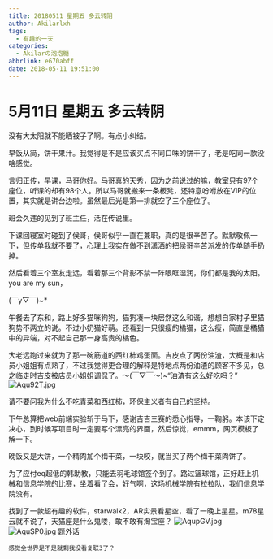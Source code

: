 ```yaml
---
title: 20180511 星期五 多云转阴
author: Akilarlxh
tags:
  - 有趣的一天
categories:
  - Akilarの泡泡糖
abbrlink: e670abff
date: 2018-05-11 19:51:00
---
```

# 5月11日 星期五 多云转阴

没有大太阳就不能晒被子了啊。有点小纠结。

早饭从简，饼干果汁。我觉得是不是应该买点不同口味的饼干了，老是吃同一款没啥感觉。

言归正传，早课，马哥你好。马哥真的天秀，因为之前说过的嘛，教室只有97个座位，听课的却有98个人。所以马哥就搬来一条板凳，还特意吩咐放在VIP的位置，其实就是讲台边啦。虽然最后光是第一排就空了三个座位了。

班会久违的见到了班主任，活在传说里。

下课回寝室时碰到了侯哥，侯哥似乎一直在兼职，真的是很辛苦了。默默敬佩一下，但传单我就不要了，心理上我实在做不到潇洒的把侯哥辛苦派发的传单随手扔掉。

然后看着三个室友走远，看着那三个背影不禁一阵眼眶湿润，你们都是我的太阳。you are my sun，

(￣y▽￣)~*

午餐去了东和，路上好多猫咪狗狗，猫狗凑一块居然这么和谐，想想自家村子里猫狗势不两立的说。不过小奶猫好萌。还看到一只很瘦的橘猫，这么瘦，简直是橘猫中的异端，对不起自己那一身高贵的橘色。

大老远跑过来就为了那一碗筋道的西红柿鸡蛋面。吉皮点了两份油渣，大概是和店员小姐姐有点熟了，不过我觉得更合理的解释是特地点两份油渣的顾客不多见，总之临走时吉皮被店员小姐姐调侃了。～(￣▽￣～)~“油渣有这么好吃吗？”
![Aqu92T.jpg](https://s2.ax1x.com/2019/04/12/Aqu92T.jpg)

请不要问我为什么不吃青菜和西红柿，环保主义者有自己的坚持。

下午总算把web前端实验斩于马下，感谢吉吉三赛的悉心指导，一鞠躬。本该下定决心，到时候写项目时一定要写个漂亮的界面，然后惊觉，emmm，网页模板了解一下。

晚饭又是大饼，一个精肉加个梅干菜，一块咬，就当买了两个梅干菜肉饼了。

为了应付eq超低的韩助教，只能去羽毛球馆签个到了。路过篮球馆，正好赶上机械和信息学院的比赛，坐着看了会，好气啊，这场机械学院有拉拉队，我们信息学院没有。

找到了一款超有趣的软件，starwalk2，AR实景看星空，看了一晚上星星。m78星云就不说了，天猫座是什么鬼喽，敢不敢有淘宝座？
![AqupGV.jpg](https://s2.ax1x.com/2019/04/12/AqupGV.jpg)
![AquSP0.jpg](https://s2.ax1x.com/2019/04/12/AquSP0.jpg)
题外话
```
感觉全世界是不是就剩我没看复联3了？
```